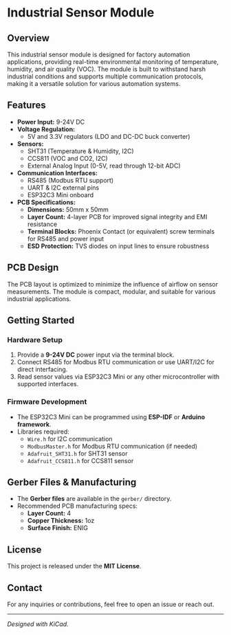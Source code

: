 # Industrial Sensor Module

## Overview
This industrial sensor module is designed for factory automation applications, providing real-time environmental monitoring of temperature, humidity, and air quality (VOC). The module is built to withstand harsh industrial conditions and supports multiple communication protocols, making it a versatile solution for various automation systems.

## Features
- **Power Input:** 9-24V DC
- **Voltage Regulation:**
  - 5V and 3.3V regulators (LDO and DC-DC buck converter)
- **Sensors:**
  - SHT31 (Temperature & Humidity, I2C)
  - CCS811 (VOC and CO2, I2C)
  - External Analog Input (0-5V, read through 12-bit ADC)
- **Communication Interfaces:**
  - RS485 (Modbus RTU support)
  - UART & I2C external pins
  - ESP32C3 Mini onboard
- **PCB Specifications:**
  - **Dimensions:** 50mm x 50mm
  - **Layer Count:** 4-layer PCB for improved signal integrity and EMI resistance
  - **Terminal Blocks:** Phoenix Contact (or equivalent) screw terminals for RS485 and power input
  - **ESD Protection:** TVS diodes on input lines to ensure robustness

## PCB Design
The PCB layout is optimized to minimize the influence of airflow on sensor measurements. The module is compact, modular, and suitable for various industrial applications.

## Getting Started
### Hardware Setup
1. Provide a **9-24V DC** power input via the terminal block.
2. Connect RS485 for Modbus RTU communication or use UART/I2C for direct interfacing.
3. Read sensor values via ESP32C3 Mini or any other microcontroller with supported interfaces.

### Firmware Development
- The ESP32C3 Mini can be programmed using **ESP-IDF** or **Arduino framework**.
- Libraries required:
  - `Wire.h` for I2C communication
  - `ModbusMaster.h` for Modbus RTU communication (if needed)
  - `Adafruit_SHT31.h` for SHT31 sensor
  - `Adafruit_CCS811.h` for CCS811 sensor

## Gerber Files & Manufacturing
- The **Gerber files** are available in the `gerber/` directory.
- Recommended PCB manufacturing specs:
  - **Layer Count:** 4
  - **Copper Thickness:** 1oz
  - **Surface Finish:** ENIG

## License
This project is released under the **MIT License**.

## Contact
For any inquiries or contributions, feel free to open an issue or reach out.

---
_Designed with KiCad._

